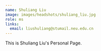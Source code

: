```yaml
---
name: Shuliang Liu
image: images/headshots/shuliang_liu.jpg
role: ms
links:
  email: liushuliang@stumail.neu.edu.cn
---
```


This is Shuliang Liu's Personal Page.